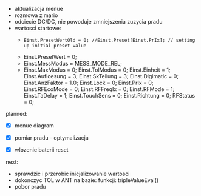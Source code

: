 - aktualizacja menue
- rozmowa z mario
- odciecie DC/DC, nie powoduje zmniejszenia zuzycia pradu
- wartosci startowe:
	-     Einst.PresetWertOld = 0; //Einst.Preset[Einst.PrIx]; // setting up initial preset value
	- Einst.PresetWert = 0;
	- Einst.MessModus = MESS_MODE_REL;
	- Einst.MaxModus = 0;
    Einst.TolModus = 0;
    Einst.Einheit = 1;
    Einst.Aufloesung = 3;
    Einst.SkTeilung = 3;
    Einst.Digimatic = 0;
    Einst.AnzFaktor = 1.0;
    Einst.Lock = 0;
    Einst.PrIx = 0;
    Einst.RFEcoMode = 0;
    Einst.RFFreqIx = 0;
    Einst.RFMode = 1;
    Einst.TaDelay     = 1;
    Einst.TouchSens   = 0;
    Einst.Richtung = 0;
    RFStatus = 0;

planned:
- [x] menue diagram
- [x] pomiar pradu - optymalizacja
- [x] wlozenie baterii reset



next:
- sprawdzic i przerobic inicjalizowanie wartosci
- dokonczyc TOL w ANT na bazie: funkcji: tripleValueEval()
- pobor pradu